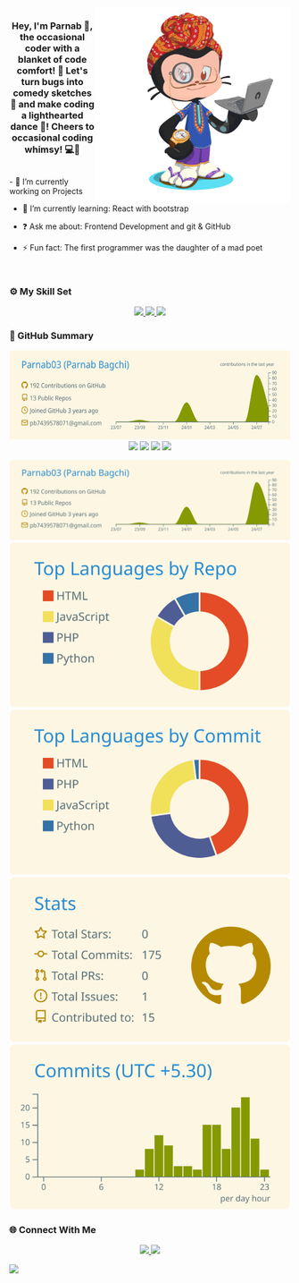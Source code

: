 <div align="center">
<img src="https://github.com/Parnab03/Parnab03/blob/main/octocat-1722675939684.png" align="right" height="" width="350" />
</div>  
  

### <div align="center">Hey, I'm Parnab 🐐, the occasional coder with a blanket of code comfort! 🤥 Let's turn bugs into comedy sketches 📐 and make coding a lighthearted dance 🕺! Cheers to occasional coding whimsy! 💻👾</div>  
  
<br/>
- 🔭 I’m currently working on Projects 
  

- 🌱 I’m currently learning: React with bootstrap  
  

- ❓ Ask me about: Frontend Development and git & GitHub 
  

- ⚡ Fun fact: The first programmer was the daughter of a mad poet 
  

<br/>  

### ⚙️ My Skill Set

<p align="center">
  <a href="https://skillicons.dev">
    <img src="https://skillicons.dev/icons?i=html,css,js,bootstrap,tailwind,react&theme=light" />
    <img src="https://skillicons.dev/icons?i=java,c,python&theme=light" />
    <img src="https://skillicons.dev/icons?i=windows,linux,git,github,vscode&theme=light" />
  </a>
</p>

### 📝 GitHub Summary  
<div align="center">
   <img height="160em" src="https://raw.githubusercontent.com/Parnab03/Parnab03/main/profile-summary-card-output/solarized/0-profile-details.svg" />
   <img height="160em" src="http://github-profile-summary-cards.vercel.app/api/cards/repos-per-language?username=Parnab03&theme=solarized&exclude={exclude}" />
   <img height="162em" src="http://github-profile-summary-cards.vercel.app/api/cards/most-commit-language?username=Parnab03&theme=solarized&exclude={exclude}" />
   <img height="162em" src="http://github-profile-summary-cards.vercel.app/api/cards/stats?username=Parnab03&theme=solarized" />
   <img height="162em" src="http://github-profile-summary-cards.vercel.app/api/cards/productive-time?username=Parnab03&theme=solarized&utcOffset=5.3" /><br>
  </div>
  
[![](https://raw.githubusercontent.com/Parnab03/Parnab03/main/profile-summary-card-output/solarized/0-profile-details.svg)](https://github.com/vn7n24fzkq/github-profile-summary-cards)
[![](https://raw.githubusercontent.com/Parnab03/Parnab03/main/profile-summary-card-output/solarized/1-repos-per-language.svg)](https://github.com/vn7n24fzkq/github-profile-summary-cards) [![](https://raw.githubusercontent.com/Parnab03/Parnab03/main/profile-summary-card-output/solarized/2-most-commit-language.svg)](https://github.com/vn7n24fzkq/github-profile-summary-cards)
[![](https://raw.githubusercontent.com/Parnab03/Parnab03/main/profile-summary-card-output/solarized/3-stats.svg)](https://github.com/vn7n24fzkq/github-profile-summary-cards) [![](https://raw.githubusercontent.com/Parnab03/Parnab03/main/profile-summary-card-output/solarized/4-productive-time.svg)](https://github.com/vn7n24fzkq/github-profile-summary-cards)

### 🌐 Connect With Me

<p align="center">
  <a href="https://www.linkedin.com/in/parnab-bagchi-072966251" target="_blank">
    <img src="https://skillicons.dev/icons?i=linkedin" />
  </a>
  <a href="https://x.com/parnab_bagchi" target="_blank">
    <img src="https://skillicons.dev/icons?i=twitter" />
  </a>
</p> 
  
<div align="left">
<img src="https://komarev.com/ghpvc/?username=Parnab03&&style=flat-square" align="center" />
</div> 
